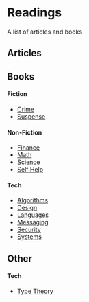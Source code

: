 Readings
========

A list of articles and books


Articles
--------


Books
-----

#### Fiction

* [Crime](/books/fiction/crime.md)
* [Suspense](/books/fiction/suspense.md)

#### Non-Fiction

* [Finance](/books/non_fiction/finance.md)
* [Math](/books/non_fiction/math.md)
* [Science](/books/non_fiction/science.md)
* [Self Help](/books/non_fiction/self_help.md)

#### Tech

* [Algorithms](/books/tech/algorithms.md)
* [Design](/books/tech/design.md)
* [Languages](/books/tech/languages.md)
* [Messaging](/books/tech/messaging.md)
* [Security](/books/tech/security.md)
* [Systems](/books/tech/systems.md)


Other
-----

#### Tech

* [Type Theory](/other/tech/type_theory.md)
